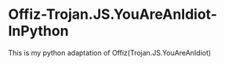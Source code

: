 # Offiz-Trojan.JS.YouAreAnIdiot-InPython
This is my python adaptation of Offiz(Trojan.JS.YouAreAnIdiot)

